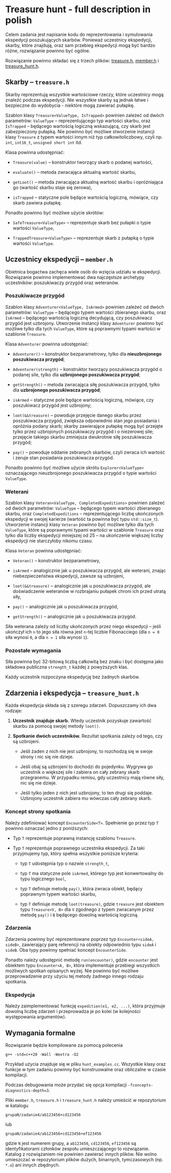 # Treasure hunt - full description in polish

Celem zadania jest napisanie kodu do reprezentowania i symulowania ekspedycji
poszukujących skarbów. Ponieważ uczestnicy ekspedycji, skarby, które znajdują,
oraz sam przebieg ekspedycji mogą być bardzo różne, rozwiązanie powinno być
ogólne.

Rozwiązanie powinno składać się z trzech plików:
[treasure.h](https://github.com/patjed41/JNP1/blob/master/task4/treasure.h),
[member.h](https://github.com/patjed41/JNP1/blob/master/task4/member.h) i
[treasure_hunt.h](https://github.com/patjed41/JNP1/blob/master/task4/treasure_hunt.h).

## Skarby – `treasure.h`

Skarby reprezentują wszystkie wartościowe rzeczy, które uczestnicy mogą znaleźć
podczas ekspedycji. Nie wszystkie skarby są jednak łatwe i bezpieczne do
wydobycia - niektóre mogą zawierać pułapkę.

Szablon klasy `Treasure<ValueType, IsTrapped>` powinien zależeć od dwóch
parametrów: `ValueType` – reprezentującego typ wartości skarbu,
oraz `IsTrapped` – będącego wartością logiczną wskazującą, czy skarb jest
zabezpieczony pułapką. Nie powinno być możliwe stworzenie instancji
klasy `Treasure` z typem wartości innym niż typ całkowitoliczbowy, czyli
np. `int`, `int16_t`, `unsigned short int` itd.

Klasa powinna udostępniać:

* `Treasure(value)` – konstruktor tworzący skarb o podanej wartości,

* `evaluate()` – metoda zwracająca aktualną wartość skarbu,

* `getLoot()` – metoda zwracająca aktualną wartość skarbu i opróżniająca
  go (wartość skarbu staje się zerowa),

* `isTrapped` – statyczne pole będące wartością logiczną, mówiące, czy skarb zawiera
  pułapkę.

Ponadto powinno być możliwe użycie skrótów:

* `SafeTreasure<ValueType>` – reprezentuje skarb bez pułapki o typie
  wartości `ValueType`,

* `TrappedTreasure<ValueType>` – reprezentuje skarb z pułapką o typie
  wartości `ValueType`.

## Uczestnicy ekspedycji – `member.h`

Obietnica bogactwa zachęca wiele osób do wzięcia udziału w ekspedycji.
Rozwiązanie powinno implementować dwa najczęstsze archetypy uczestników:
poszukiwaczy przygód oraz weteranów.

### Poszukiwacze przygód

Szablon klasy `Adventurer<ValueType, IsArmed>` powinien zależeć od dwóch
parametrów: `ValueType` – będącego typem wartości zbieranego skarbu,
oraz `IsArmed` – będącego wartością logiczną decydującą, czy poszukiwacz przygód
jest uzbrojony. Utworzenie instancji klasy `Adventurer` powinno być możliwe
tylko dla tych `ValueType`, które są poprawnymi typami wartości
w szablonie `Treasure`.

Klasa `Adventurer` powinna udostępniać:

* `Adventurer()` – konstruktor bezparametrowy,
  tylko dla **nieuzbrojonego poszukiwacza przygód**;

* `Adventurer(strength)` – konstruktor tworzący poszukiwacza przygód o podanej
  sile, tylko dla **uzbrojonego poszukiwacza przygód**;

* `getStrength()` – metoda zwracająca siłę poszukiwacza przygód, tylko
  dla **uzbrojonego poszukiwacza przygód**;

* `isArmed` – statyczne pole będące wartością logiczną, mówiące, czy poszukiwacz przygód
  jest uzbrojony;

* `loot(&&treasure)` – powoduje przejęcie danego skarbu przez poszukiwacza
  przygód, zwiększa odpowiednio stan jego posiadania i opróżnia podany skarb;
  skarby zawierające pułapkę mogą być przejęte tylko przez uzbrojonych
  poszukiwaczy przygód i o niezerowej sile; przejęcie takiego skarbu zmniejsza
  dwukrotnie siłę poszukiwacza przygód;

* `pay()` – powoduje oddanie zebranych skarbów, czyli zwraca ich wartość
  i zeruje stan posiadania poszukiwacza przygód.

Ponadto powinno być możliwe użycie skrótu `Explorer<ValueType>` oznaczającego
nieuzbrojonego poszukiwacza przygód o typie wartości `ValueType`.

### Weterani

Szablon klasy `Veteran<ValueType, CompletedExpeditions>` powinien zależeć od
dwóch parametrów: `ValueType` – będącego typem wartości zbieranego skarbu,
oraz `CompletedExpeditions` – reprezentującego liczbę ukończonych ekspedycji
w swojej karierze (wartość ta powinna być typu `std::size_t`). Utworzenie
instancji klasy `Veteran` powinno być możliwe tylko dla tych `ValueType`, które
są poprawnymi typami wartości w szablonie `Treasure` oraz tylko dla liczby
ekspedycji mniejszej od 25 – na ukończenie większej liczby ekspedycji nie
starczyłoby nikomu czasu.

Klasa `Veteran` powinna udostępniać:

* `Veteran()` – konstruktor bezparametrowy,

* `isArmed` – analogicznie jak u poszukiwacza przygód, ale weterani, znając
  niebezpieczeństwa ekspedycji, zawsze są uzbrojeni,

* `loot(&&treasure)` – analogicznie jak u poszukiwacza przygód, ale
  doświadczenie weteranów w rozbrajaniu pułapek chroni ich przed utratą siły,

* `pay()` – analogicznie jak u poszukiwacza przygód,

* `getStrength()` – analogicznie jak u poszukiwacza przygód.

Siła weterana zależy od liczby ukończonych przez niego ekspedycji – jeśli
ukończył ich `n` to jego siła równa jest `n`-tej liczbie Fibonacciego
(dla `n = 0` siła wynosi `0`, a dla `n = 1` siła wynosi `1`).

### Pozostałe wymagania

Siła powinna być 32-bitową liczbą całkowitą bez znaku i być dostępna
jako składowa publiczna `strength_t` każdej z powyższych klas.

Każdy uczestnik rozpoczyna ekspedycję bez żadnych skarbów.

## Zdarzenia i ekspedycja – `treasure_hunt.h`

Każda ekspedycja składa się z szeregu zdarzeń. Dopuszczamy ich dwa rodzaje:

1. **Uczestnik znajduje skarb.** Wtedy uczestnik pozyskuje zawartość skarbu
  za pomocą swojej metody `loot()`.

2. **Spotkanie dwóch uczestników.** Rezultat spotkania zależy od tego, czy są
  uzbrojeni.

    * Jeśli żaden z nich nie jest uzbrojony, to rozchodzą się w swoje strony
      i nic się nie dzieje.

    * Jeśli obaj są uzbrojeni to dochodzi do pojedynku. Wygrywa go uczestnik
      o większej sile i zabiera on cały zebrany skarb przegranemu. W przypadku
      remisu, gdy uczestnicy mają równe siły, nic się nie dzieje.

    * Jeśli tylko jeden z nich jest uzbrojony, to ten drugi się poddaje.
      Uzbrojony uczestnik zabiera mu wówczas cały zebrany skarb.

### Koncept strony spotkania

Należy zdefiniować koncept `EncounterSide<T>`. Spełnienie go przez typ `T`
powinno oznaczać jedno z poniższych:

* Typ `T` reprezentuje poprawną instancję szablonu `Treasure`.

* Typ `T` reprezentuje poprawnego uczestnika ekspedycji. Za taki przyjmujemy
  typ, który spełnia wszystkie poniższe kryteria:

    - typ `T` udostępnia typ o nazwie `strength_t`,

    - typ `T` ma statyczne pole `isArmed`, którego typ jest konwertowalny do
      typu logicznego `bool`,

    - typ `T` definiuje metodę `pay()`, która zwraca obiekt, będący poprawnym
      typem wartości skarbu,

    - typ `T` definiuje metodę `loot(treasure)`, gdzie `treasure` jest obiektem
      typu `Treasure<V, B>` dla `V` zgodnego z typem zwracanym przez
      metodę `pay()` i `B` będącego dowolną wartością logiczną.

### Zdarzenia

Zdarzenia powinny być reprezentowane poprzez typ `Encounter<sideA, sideB>`,
zawierający parę referencji na obiekty odpowiednio typu `sideA` i `sideB`.
Oba typy powinny spełniać koncept `EncounterSide`.

Ponadto należy udostępnić metodę `run(encounter)`, gdzie `encounter` jest
obiektem typu `Encounter<A, B>`, która implementuje przebiegi wszystkich
możliwych spotkań opisanych wyżej. Nie powinno być możliwe przeprowadzenie przy
użyciu tej metody żadnego innego rodzaju spotkania.

### Ekspedycja

Należy zaimplementować funkcję `expedition(e1, e2, ...)`, która przyjmuje
dowolną liczbę zdarzeń i przeprowadza je po kolei (w kolejności występowania
argumentów).

## Wymagania formalne

Rozwiązanie będzie kompilowane za pomocą polecenia

`g++ -std=c++20 -Wall -Wextra -O2`

Przykład użycia znajduje się w pliku `hunt_examples.cc`. Wszystkie klasy oraz
funkcje w tym zadaniu powinny być konstruowalne oraz obliczalne w czasie
kompilacji.

Podczas debugowania może przydać się opcja
kompilacji `-fconcepts-diagnostics-depth=3`.

Pliki `member.h`, `treasure.h` i `treasure_hunt.h` należy umieścić
w repozytorium w katalogu

`grupaN/zadanie4/ab123456+cd123456`

lub

`grupaN/zadanie4/ab123456+cd123456+ef123456`

gdzie `N` jest numerem grupy, a `ab123456`, `cd123456`, `ef123456` są
identyfikatorami członków zespołu umieszczającego to rozwiązanie. Katalog
z rozwiązaniem nie powinien zawierać innych plików. Nie wolno umieszczać
w repozytorium plików dużych, binarnych, tymczasowych (np. `*.o`) ani innych
zbędnych.
